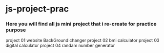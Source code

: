 # js-project-prac

<h3>Here you will find all js mini project that i re-create for practice purpose</h3>
project 01 website BackGround changer 
project 02 bmi calculator
project 03 digital calculator
project 04 randam number generator


